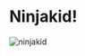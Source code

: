 # Ninjakid!
![ninjakid](https://user-images.githubusercontent.com/42207679/53154138-6c363280-35fd-11e9-93cd-6f8edaac45ce.JPG)


